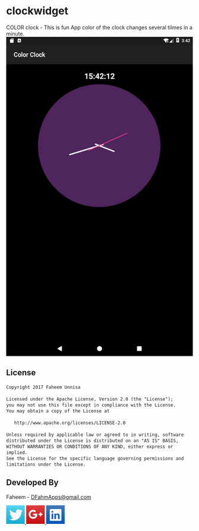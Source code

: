 # clockwidget
COLOR clock - This is  fun App color of the clock changes several tilmes in a minute. 
![SCREEN][1]

 License
-----------

    Copyright 2017 Faheem Unnisa

    Licensed under the Apache License, Version 2.0 (the "License");
    you may not use this file except in compliance with the License.
    You may obtain a copy of the License at

       http://www.apache.org/licenses/LICENSE-2.0

    Unless required by applicable law or agreed to in writing, software
    distributed under the License is distributed on an "AS IS" BASIS,
    WITHOUT WARRANTIES OR CONDITIONS OF ANY KIND, either express or implied.
    See the License for the specific language governing permissions and
    limitations under the License.

Developed By
--------------------

Faheem - <DFahmApps@gmail.com>

<a href="https://twitter.com/Faheem_u">
  <img alt="Follow me on Twitter"
       src="https://github.com/faheema/img/blob/master/t.png"  height="50" width="50" />
</a>
<a href="https://plus.google.com/u/3/b/114889013615715274495/114889013615715274495/about">
  <img alt="Follow me on G+"
    src="https://github.com/faheema/img/blob/master/g.png" height="50" width="50" />
</a>
<a href="https://in.linkedin.com/pub/faheem-u/22/245/733">
  <img alt="Follow me on linked In"
   src="https://github.com/faheema/img/blob/master/ln.png"  height="50" width="50"/>


 [1]:https://github.com/faheema/clockwidget/blob/master/device-2017-10-21-154216.png
